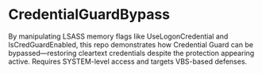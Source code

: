 # CredentialGuardBypass
By manipulating LSASS memory flags like UseLogonCredential and IsCredGuardEnabled, this repo demonstrates how Credential Guard can be bypassed—restoring cleartext credentials despite the protection appearing active. Requires SYSTEM-level access and targets VBS-based defenses.
